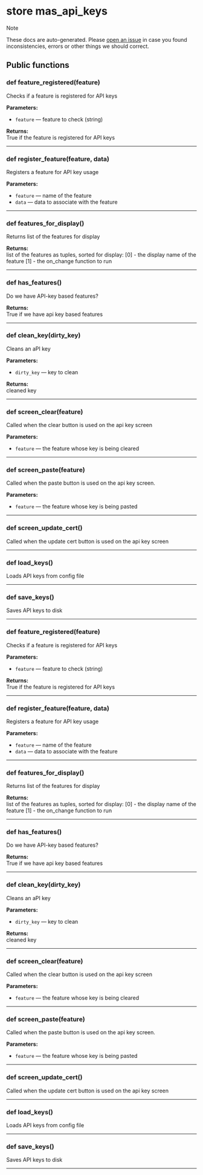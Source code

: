 # store mas_api_keys

> [!NOTE]
> These docs are auto-generated. Please [open an issue](https://github.com/Friends-of-Monika/mas-docs/issues/new)
> in case you found inconsistencies, errors or other things we should correct.

## Public functions

### def feature_registered(feature)

Checks if a feature is registered for API keys

**Parameters:**
- `feature` &mdash; feature to check (string)


**Returns:**<br>
True if the feature is registered for API keys

---

### def register_feature(feature, data)

Registers a feature for API key usage

**Parameters:**
- `feature` &mdash; name of the feature
- `data` &mdash; data to associate with the feature


---

### def features_for_display()

Returns list of the features for display

**Returns:**<br>
list of the features as tuples, sorted for display: [0] - the display name of the feature [1] - the on_change function to run

---

### def has_features()

Do we have API-key based features?

**Returns:**<br>
True if we have api key based features

---

### def clean_key(dirty_key)

Cleans an aPI key

**Parameters:**
- `dirty_key` &mdash; key to clean


**Returns:**<br>
cleaned key

---

### def screen_clear(feature)

Called when the clear button is used on the api key screen

**Parameters:**
- `feature` &mdash; the feature whose key is being cleared


---

### def screen_paste(feature)

Called when the paste button is used on the api key screen.

**Parameters:**
- `feature` &mdash; the feature whose key is being pasted


---

### def screen_update_cert()

Called when the update cert button is used on the api key screen

---

### def load_keys()

Loads API keys from config file

---

### def save_keys()

Saves API keys to disk

---

### def feature_registered(feature)

Checks if a feature is registered for API keys

**Parameters:**
- `feature` &mdash; feature to check (string)


**Returns:**<br>
True if the feature is registered for API keys

---

### def register_feature(feature, data)

Registers a feature for API key usage

**Parameters:**
- `feature` &mdash; name of the feature
- `data` &mdash; data to associate with the feature


---

### def features_for_display()

Returns list of the features for display

**Returns:**<br>
list of the features as tuples, sorted for display: [0] - the display name of the feature [1] - the on_change function to run

---

### def has_features()

Do we have API-key based features?

**Returns:**<br>
True if we have api key based features

---

### def clean_key(dirty_key)

Cleans an aPI key

**Parameters:**
- `dirty_key` &mdash; key to clean


**Returns:**<br>
cleaned key

---

### def screen_clear(feature)

Called when the clear button is used on the api key screen

**Parameters:**
- `feature` &mdash; the feature whose key is being cleared


---

### def screen_paste(feature)

Called when the paste button is used on the api key screen.

**Parameters:**
- `feature` &mdash; the feature whose key is being pasted


---

### def screen_update_cert()

Called when the update cert button is used on the api key screen

---

### def load_keys()

Loads API keys from config file

---

### def save_keys()

Saves API keys to disk

---

